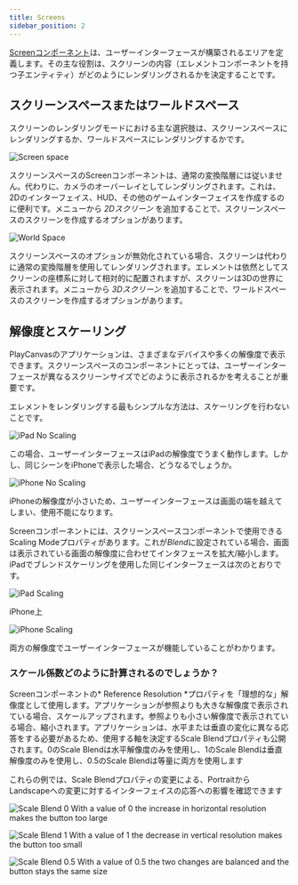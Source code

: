 ```yaml
---
title: Screens
sidebar_position: 2
---
```


[Screenコンポーネント][1]は、ユーザーインターフェースが構築されるエリアを定義します。その主な役割は、スクリーンの内容（エレメントコンポーネントを持つ子エンティティ）がどのようにレンダリングされるかを決定することです。

## スクリーンスペースまたはワールドスペース

スクリーンのレンダリングモードにおける主な選択肢は、スクリーンスペースにレンダリングするか、ワールドスペースにレンダリングするかです。

![Screen space](/images/user-manual/user-interface/screens/screen-space-viewport.png)

スクリーンスペースのScreenコンポーネントは、通常の変換階層には従いません。代わりに、カメラのオーバーレイとしてレンダリングされます。これは、2Dのインターフェイス、HUD、その他のゲームインターフェイスを作成するのに便利です。メニューから *2Dスクリーン* を追加することで、スクリーンスペースのスクリーンを作成するオプションがあります。

![World Space](/images/user-manual/user-interface/screens/world-space-viewport.png)

スクリーンスペースのオプションが無効化されている場合、スクリーンは代わりに通常の変換階層を使用してレンダリングされます。エレメントは依然としてスクリーンの座標系に対して相対的に配置されますが、スクリーンは3Dの世界に表示されます。メニューから *3Dスクリーン* を追加することで、ワールドスペースのスクリーンを作成するオプションがあります。

## 解像度とスケーリング

PlayCanvasのアプリケーションは、さまざまなデバイスや多くの解像度で表示できます。スクリーンスペースのコンポーネントにとっては、ユーザーインターフェースが異なるスクリーンサイズでどのように表示されるかを考えることが重要です。

エレメントをレンダリングする最もシンプルな方法は、スケーリングを行わないことです。

![iPad No Scaling](/images/user-manual/user-interface/screens/ipad-no-scaling.png)

この場合、ユーザーインターフェースはiPadの解像度でうまく動作します。しかし、同じシーンをiPhoneで表示した場合、どうなるでしょうか。

![iPhone No Scaling](/images/user-manual/user-interface/screens/iphone-no-scaling.png)

iPhoneの解像度が小さいため、ユーザーインターフェースは画面の端を越えてしまい、使用不能になります。

Screenコンポーネントには、スクリーンスペースコンポーネントで使用できるScaling Modeプロパティがあります。これが*Blend*に設定されている場合、画面は表示されている画面の解像度に合わせてインタフェースを拡大/縮小します。iPadでブレンドスケーリングを使用した同じインターフェースは次のとおりです。

![iPad Scaling](/images/user-manual/user-interface/screens/ipad-scaling.png)

iPhone上

![iPhone Scaling](/images/user-manual/user-interface/screens/iphone-scaling.png)

両方の解像度でユーザーインターフェースが機能していることがわかります。

### スケール係数どのように計算されるのでしょうか？

Screenコンポーネントの* Reference Resolution *プロパティを「理想的な」解像度として使用します。アプリケーションが参照よりも大きな解像度で表示されている場合、スケールアップされます。参照よりも小さい解像度で表示されている場合、縮小されます。アプリケーションは、水平または垂直の変化に異なる応答をする必要があるため、使用する軸を決定するScale Blendプロパティも公開されます。0のScale Blendは水平解像度のみを使用し、1のScale Blendは垂直解像度のみを使用し、0.5のScale Blendは等量に両方を使用します

これらの例では、Scale Blendプロパティの変更による、PortraitからLandscapeへの変更に対するインターフェイスの応答への影響を確認できます

![Scale Blend 0](/images/user-manual/user-interface/screens/scale-blend-0.png)
With a value of 0 the increase in horizontal resolution makes the button too large

![Scale Blend 1](/images/user-manual/user-interface/screens/scale-blend-1.png)
With a value of 1 the decrease in vertical resolution makes the button too small

![Scale Blend 0.5](/images/user-manual/user-interface/screens/scale-blend-0.5.png)
With a value of 0.5 the two changes are balanced and the button stays the same size

[1]: /user-manual/scenes/components/screen
